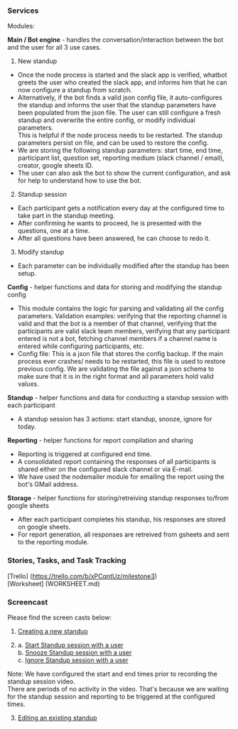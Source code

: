 ### Services  

Modules:

**Main / Bot engine** - handles the conversation/interaction between the bot and the user for all 3 use cases.

1. New standup
* Once the node process is started and the slack app is verified, whatbot greets the user who created the slack app,
and informs him that he can now configure a standup from scratch. 
* Alternatively, if the bot finds a valid json config file, it auto-configures the standup 
and informs the user that the standup parameters have been populated from the json file.
The user can still configure a fresh standup and overwrite the entire config, or modify individual parameters.  
This is helpful if the node process needs to be restarted. 
The standup parameters persist on file, and can be used to restore the config.
* We are storing the following standup parameters: start time, end time, participant list, question set, reporting medium (slack channel / email),
 creator, google sheets ID.
* The user can also ask the bot to show the current configuration, and ask for help to understand how to use the bot.

2. Standup session
* Each participant gets a notification every day at the configured time to take part in the standup meeting. 
* After confirming he wants to proceed, he is presented with the questions, one at a time. 
* After all questions have been answered, he can choose to redo it.

3. Modify standup
* Each parameter can be individually modified after the standup has been setup.

**Config** - helper functions and data for storing and modifying the standup config
* This module contains the logic for parsing and validating all the config parameters. Validation examples: verifying that the reporting channel is valid and that the bot is a member of that channel, verifying that the participants are valid slack team members, verifying that any participant entered is not a bot, fetching channel members if a channel name is entered while configuring participants, etc.
* Config file: This is a json file that stores the config backup. If the main process ever crashes/ needs to be restarted, this file is used to restore previous config. We are validating the file against a json schema to make sure that it is in the right format and all parameters hold valid values. 

**Standup** - helper functions and data for conducting a standup session with each participant
* A standup session has 3 actions: start standup, snooze, ignore for today.

**Reporting** - helper functions for report compilation and sharing 
* Reporting is triggered at configured end time.
* A consolidated report containing the responses of all participants is shared either on the configured slack channel or via E-mail. 
* We have used the nodemailer module for emailing the report using the bot's GMail address.

**Storage** - helper functions for storing/retreiving standup responses to/from google sheets
* After each participant completes his standup, his responses are stored on google sheets.
* For report generation, all responses are retreived from gsheets and sent to the reporting module. 


### Stories, Tasks, and Task Tracking  

[Trello] (https://trello.com/b/xPCqntUz/milestone3)    
[Worksheet] (WORKSHEET.md)

### Screencast
Please find the screen casts below:
1. [Creating a new standup](https://youtu.be/SMFj6qsHhmY)  

2. a. [Start Standup session with a user](https://youtu.be/3HFTdG7vf5k)  
   b. [Snooze Standup session with a user](https://youtu.be/JSIq8RkqGSU)  
   c. [Ignore Standup session with a user](https://youtu.be/m4XMA-Sq9R8)  

Note: We have configured the start and end times prior to recording the standup session video.   
There are periods of no activity in the video. That's because we are waiting for the standup session and reporting to be triggered at the configured times. 

3. [Editing an existing standup](https://youtu.be/8IjT-hRskKg)  
